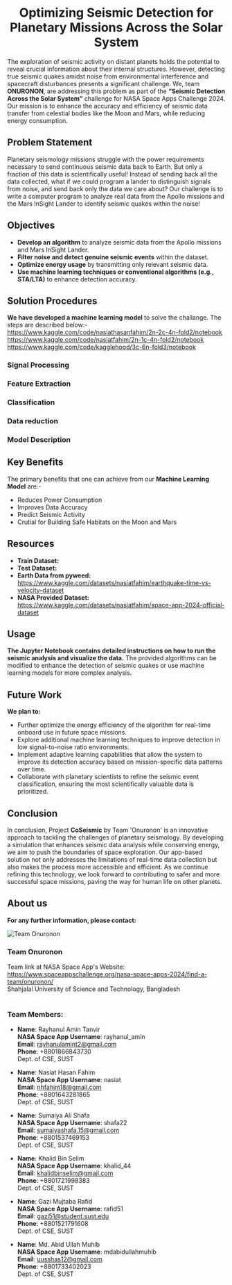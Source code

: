 <div align="center">

# Optimizing Seismic Detection for Planetary Missions Across the Solar System

</div>

The exploration of seismic activity on distant planets holds the potential to reveal crucial information about their internal structures. However, detecting true seismic quakes amidst noise from environmental interference and spacecraft disturbances presents a significant challenge. We, team **ONURONON**, are addressing this problem as part of the **“Seismic Detection Across the Solar System”** challenge for NASA Space Apps Challenge 2024. Our mission is to enhance the accuracy and efficiency of seismic data transfer from celestial bodies like the Moon and Mars, while reducing energy consumption.

## Problem Statement

Planetary seismology missions struggle with the power requirements necessary to send continuous seismic data back to Earth. But only a fraction of this data is scientifically useful! Instead of sending back all the data collected, what if we could program a lander to distinguish signals from noise, and send back only the data we care about? Our challenge is to write a computer program to analyze real data from the Apollo missions and the Mars InSight Lander to identify seismic quakes within the noise!

## Objectives

- **Develop an algorithm** to analyze seismic data from the Apollo missions and Mars InSight Lander.
- **Filter noise and detect genuine seismic events** within the dataset.
- **Optimize energy usage** by transmitting only relevant seismic data.
- **Use machine learning techniques or conventional algorithms (e.g., STA/LTA)** to enhance detection accuracy.

## Solution Procedures

**We have developed a machine learning model** to solve the challange. The steps are described below:-
https://www.kaggle.com/code/nasiathasanfahim/2n-2c-4n-fold2/notebook
https://www.kaggle.com/code/nasiatfahim/2n-1c-4n-fold2/notebook
https://www.kaggle.com/code/kagglehood/3c-6n-fold3/notebook
### Signal Processing
### Feature Extraction
### Classification
### Data reduction
### Model Description

## Key Benefits

The primary benefits that one can achieve from our **Machine Learning Model** are:-

- Reduces Power Consumption
- Improves Data Accuracy
- Predict Seismic Activity
- Crutial for Building Safe Habitats on the Moon and Mars
  
## Resources
- **Train Dataset:** 
- **Test Dataset:**
- **Earth Data from pyweed:** https://www.kaggle.com/datasets/nasiatfahim/earthquake-time-vs-velocity-dataset
- **NASA Provided Dataset:** https://www.kaggle.com/datasets/nasiatfahim/space-app-2024-official-dataset

## Usage
**The Jupyter Notebook contains detailed instructions on how to run the seismic analysis and visualize the data.** The provided algorithms can be modified to enhance the detection of seismic quakes or use machine learning models for more complex analysis.

## Future Work
**We plan to:**
- Further optimize the energy efficiency of the algorithm for real-time onboard use in future space missions.
- Explore additional machine learning techniques to improve detection in low signal-to-noise ratio environments.
- Implement adaptive learning capabilities that allow the system to improve its detection accuracy based on mission-specific data patterns over time.
- Collaborate with planetary scientists to refine the seismic event classification, ensuring the most scientifically valuable data is prioritized.

## Conclusion
In conclusion, Project **CoSeismic** by Team 'Onuronon' is an innovative approach to tackling the challenges of planetary seismology. By developing a simulation that enhances seismic data analysis while conserving energy, we aim to push the boundaries of space exploration. Our app-based solution not only addresses the limitations of real-time data collection but also makes the process more accessible and efficient. As we continue refining this technology, we look forward to contributing to safer and more successful space missions, paving the way for human life on other planets.

## About us
**For any further information, please contact:**

![Team Onuronon](https://github.com/user-attachments/assets/bd5322c8-21f6-4bce-8e65-cc44e57721fa)
### Team Onuronon
Team link at NASA Space App's Website:<br>
https://www.spaceappschallenge.org/nasa-space-apps-2024/find-a-team/onuronon/ <br>
Shahjalal University of Science and Technology, Bangladesh <br> <br>

### Team Members:

- **Name**: Rayhanul Amin Tanvir<br>
**NASA Space App Username**: rayhanul_amin<br>
**Email**: rayhanulamint2@gmail.com<br>
**Phone**: +8801866843730<br>
Dept. of CSE, SUST <br>

- **Name**: Nasiat Hasan Fahim<br>
**NASA Space App Username**: nasiat<br>
**Email**: nhfahim18@gmail.com<br>
**Phone**: +8801643281865<br>
Dept. of CSE, SUST <br>

- **Name**: Sumaiya Ali Shafa<br>
**NASA Space App Username**: shafa22<br>
**Email**: sumaiyashafa.15@gmail.com<br>
**Phone**: +8801537469153<br>
Dept. of CSE, SUST <br>

- **Name**: Khalid Bin Selim<br>
**NASA Space App Username**: khalid_44<br>
**Email**: khalidbinselim@gmail.com<br>
**Phone**: +8801721998383<br>
Dept. of CSE, SUST <br>

- **Name**: Gazi Mujtaba Rafid<br>
**NASA Space App Username**: rafid51<br>
**Email**: gazi51@student.sust.edu<br>
**Phone**: +8801521791608<br>
Dept. of CSE, SUST <br>

- **Name**: Md. Abid Ullah Muhib<br>
**NASA Space App Username**: mdabidullahmuhib<br>
**Email**: uusshas12@gmail.com<br>
**Phone**: +8801733402023<br>
Dept. of CSE, SUST <br>
